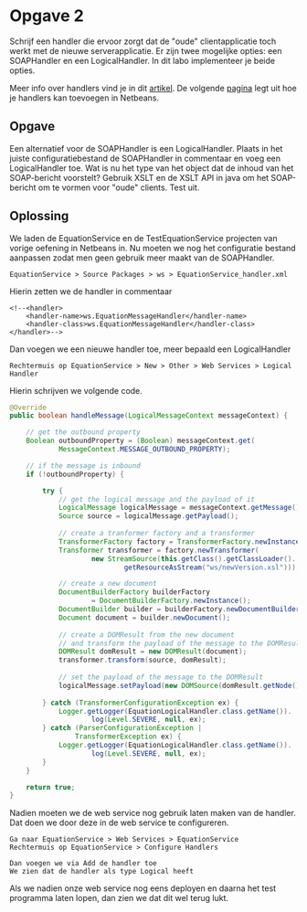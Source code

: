 # Opgave 2

Schrijf een handler die ervoor zorgt dat de "oude" clientapplicatie toch werkt met de nieuwe serverapplicatie. Er zijn twee mogelijke opties: een SOAPHandler en een LogicalHandler. In dit labo implementeer je beide opties. 

Meer info over handlers vind je in dit [artikel][arti]. De volgende [pagina][pagi] legt uit hoe je handlers kan toevoegen in Netbeans.

## Opgave

Een alternatief voor de SOAPHandler is een LogicalHandler. Plaats in het juiste configuratiebestand de SOAPHandler in commentaar en voeg een LogicalHandler toe. Wat is nu het type van het object dat de inhoud van het SOAP-bericht voorstelt? Gebruik XSLT en de XSLT API in java om het SOAP-bericht om te vormen voor "oude" clients. Test uit.

## Oplossing

We laden de EquationService en de TestEquationService projecten van vorige oefening in Netbeans in. Nu moeten we nog het configuratie bestand aanpassen zodat men geen gebruik meer maakt van de SOAPHandler.

```
EquationService > Source Packages > ws > EquationService_handler.xml
```

Hierin zetten we de handler in commentaar

```
<!--<handler>
	<handler-name>ws.EquationMessageHandler</handler-name>
	<handler-class>ws.EquationMessageHandler</handler-class>
</handler>-->
```

Dan voegen we een nieuwe handler toe, meer bepaald een LogicalHandler

```
Rechtermuis op EquationService > New > Other > Web Services > Logical Handler
```

Hierin schrijven we volgende code.

```java
@Override
public boolean handleMessage(LogicalMessageContext messageContext) {

    // get the outbound property
    Boolean outboundProperty = (Boolean) messageContext.get(
            MessageContext.MESSAGE_OUTBOUND_PROPERTY);

    // if the message is inbound
    if (!outboundProperty) {

        try {
            // get the logical message and the payload of it
            LogicalMessage logicalMessage = messageContext.getMessage();
            Source source = logicalMessage.getPayload();
            
            // create a tranformer factory and a transformer
            TransformerFactory factory = TransformerFactory.newInstance();
            Transformer transformer = factory.newTransformer(
                    new StreamSource(this.getClass().getClassLoader().
                            getResourceAsStream("ws/newVersion.xsl")));

            // create a new document
            DocumentBuilderFactory builderFactory
                    = DocumentBuilderFactory.newInstance();
            DocumentBuilder builder = builderFactory.newDocumentBuilder();
            Document document = builder.newDocument();
            
            // create a DOMResult from the new document
            // and transform the payload of the message to the DOMResult
            DOMResult domResult = new DOMResult(document);
            transformer.transform(source, domResult);
            
            // set the payload of the message to the DOMResult
            logicalMessage.setPayload(new DOMSource(domResult.getNode()));
            
        } catch (TransformerConfigurationException ex) {
            Logger.getLogger(EquationLogicalHandler.class.getName()).
                    log(Level.SEVERE, null, ex);
        } catch (ParserConfigurationException |
                TransformerException ex) {
            Logger.getLogger(EquationLogicalHandler.class.getName()).
                    log(Level.SEVERE, null, ex);
        }
    }

    return true;
}
```

Nadien moeten we de web service nog gebruik laten maken van de handler. Dat doen we door deze in de web service te configureren.

```
Ga naar EquationService > Web Services > EquationService
Rechtermuis op EquationService > Configure Handlers

Dan voegen we via Add de handler toe
We zien dat de handler als type Logical heeft
```

Als we nadien onze web service nog eens deployen en daarna het test programma laten lopen, dan zien we dat dit wel terug lukt.











[arti]: https://jax-ws.java.net/articles/handlers_introduction.html
[pagi]: http://gcmuganda.faculty.noctrl.edu/classes/Spring12/615/Lab4/CSC615Spring12MessageHandlersLab.html